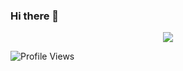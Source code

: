 ### Hi there 👋

<p align="center">
  <img src="https://github-readme-stats.vercel.app/api?username=DevSnippets23&show_icons=true&count_private=true" />
</p>

![Profile Views](https://hits.seeyoufarm.com/api/count/incr/badge.svg?url=https://github.com/DevSnippets23/&title=Profile%20Views)
